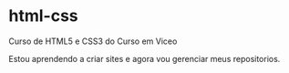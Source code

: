 # html-css
Curso de HTML5 e CSS3 do Curso em Viceo

Estou aprendendo a criar sites e agora vou gerenciar meus repositorios.
